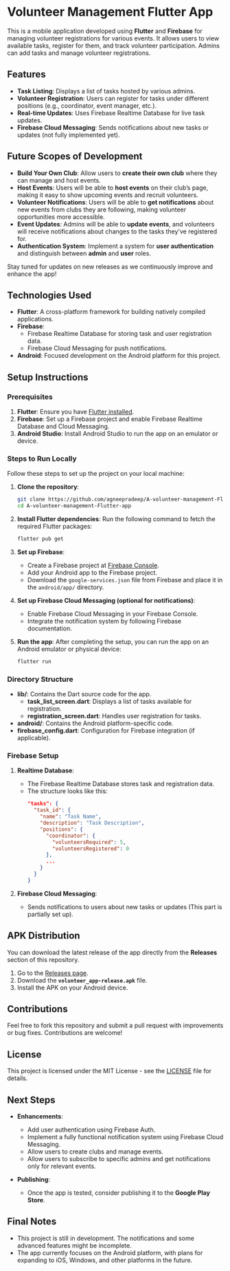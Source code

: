 # Volunteer Management Flutter App

This is a mobile application developed using **Flutter** and **Firebase** for managing volunteer registrations for various events. It allows users to view available tasks, register for them, and track volunteer participation. Admins can add tasks and manage volunteer registrations.

## Features

- **Task Listing**: Displays a list of tasks hosted by various admins.
- **Volunteer Registration**: Users can register for tasks under different positions (e.g., coordinator, event manager, etc.).
- **Real-time Updates**: Uses Firebase Realtime Database for live task updates.
- **Firebase Cloud Messaging**: Sends notifications about new tasks or updates (not fully implemented yet).

## Future Scopes of Development

- **Build Your Own Club**: Allow users to **create their own club** where they can manage and host events.
- **Host Events**: Users will be able to **host events** on their club’s page, making it easy to show upcoming events and recruit volunteers.
- **Volunteer Notifications**: Users will be able to **get notifications** about new events from clubs they are following, making volunteer opportunities more accessible.
- **Event Updates**: Admins will be able to **update events**, and volunteers will receive notifications about changes to the tasks they’ve registered for.
- **Authentication System**: Implement a system for **user authentication** and distinguish between **admin** and **user** roles.

Stay tuned for updates on new releases as we continuously improve and enhance the app!

## Technologies Used

- **Flutter**: A cross-platform framework for building natively compiled applications.
- **Firebase**:
  - Firebase Realtime Database for storing task and user registration data.
  - Firebase Cloud Messaging for push notifications.
- **Android**: Focused development on the Android platform for this project.

## Setup Instructions

### Prerequisites

1. **Flutter**: Ensure you have [Flutter installed](https://flutter.dev/docs/get-started/install).
2. **Firebase**: Set up a Firebase project and enable Firebase Realtime Database and Cloud Messaging.
3. **Android Studio**: Install Android Studio to run the app on an emulator or device.

### Steps to Run Locally

Follow these steps to set up the project on your local machine:

1. **Clone the repository**:
   ```bash
   git clone https://github.com/agneepradeep/A-volunteer-management-Flutter-app.git
   cd A-volunteer-management-Flutter-app
   ```

2. **Install Flutter dependencies**:
   Run the following command to fetch the required Flutter packages:
   ```bash
   flutter pub get
   ```

3. **Set up Firebase**:
   - Create a Firebase project at [Firebase Console](https://console.firebase.google.com/).
   - Add your Android app to the Firebase project.
   - Download the `google-services.json` file from Firebase and place it in the `android/app/` directory.

4. **Set up Firebase Cloud Messaging (optional for notifications)**:
   - Enable Firebase Cloud Messaging in your Firebase Console.
   - Integrate the notification system by following Firebase documentation.

5. **Run the app**:
   After completing the setup, you can run the app on an Android emulator or physical device:
   ```bash
   flutter run
   ```

### Directory Structure

- **lib/**: Contains the Dart source code for the app.
  - **task_list_screen.dart**: Displays a list of tasks available for registration.
  - **registration_screen.dart**: Handles user registration for tasks.
- **android/**: Contains the Android platform-specific code.
- **firebase_config.dart**: Configuration for Firebase integration (if applicable).

### Firebase Setup

1. **Realtime Database**: 
   - The Firebase Realtime Database stores task and registration data.
   - The structure looks like this:
     ```json
     "tasks": {
       "task_id": {
         "name": "Task Name",
         "description": "Task Description",
         "positions": {
           "coordinator": {
             "volunteersRequired": 5,
             "volunteersRegistered": 0
           },
           ...
         }
       }
     }
     ```

2. **Firebase Cloud Messaging**:
   - Sends notifications to users about new tasks or updates (This part is partially set up).

## APK Distribution

You can download the latest release of the app directly from the **Releases** section of this repository.

1. Go to the [Releases page](https://github.com/agneepradeep/A-volunteer-management-Flutter-app.git/releases).
2. Download the **`volunteer_app-release.apk`** file.
3. Install the APK on your Android device.

## Contributions

Feel free to fork this repository and submit a pull request with improvements or bug fixes. Contributions are welcome!

## License

This project is licensed under the MIT License - see the [LICENSE](LICENSE) file for details.

## Next Steps

- **Enhancements**:
   - Add user authentication using Firebase Auth.
   - Implement a fully functional notification system using Firebase Cloud Messaging.
   - Allow users to create clubs and manage events.
   - Allow users to subscribe to specific admins and get notifications only for relevant events.

- **Publishing**:
   - Once the app is tested, consider publishing it to the **Google Play Store**.

## Final Notes

- This project is still in development. The notifications and some advanced features might be incomplete.
- The app currently focuses on the Android platform, with plans for expanding to iOS, Windows, and other platforms in the future.
